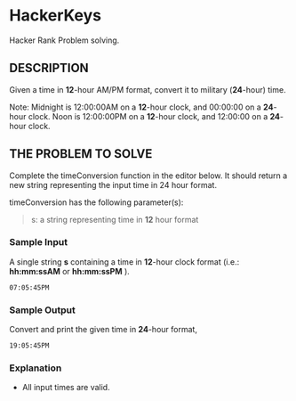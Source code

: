 # HackerKeys

Hacker Rank Problem solving.

## DESCRIPTION

Given a time in **12**-hour AM/PM format, convert it to military (**24**-hour) time.

Note: Midnight is 12:00:00AM on a **12**-hour clock, and 00:00:00 on a **24**-hour clock. Noon is 12:00:00PM on a **12**-hour clock, and 12:00:00 on a **24**-hour clock.

## THE PROBLEM TO SOLVE

Complete the timeConversion function in the editor below. It should return a new string representing the input time in 24 hour format.

timeConversion has the following parameter(s):

> s: a string representing time in **12** hour format

### Sample Input

A single string **s** containing a time in **12**-hour clock format (i.e.: **hh:mm:ssAM** or **hh:mm:ssPM** ).

`07:05:45PM`

### Sample Output

Convert and print the given time in **24**-hour format,

`19:05:45PM`

### Explanation

- All input times are valid.
